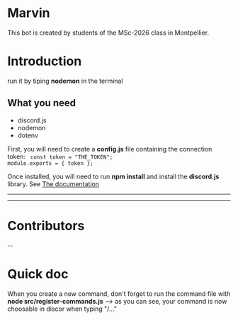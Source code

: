 # Marvin

This bot is created by students of the MSc-2026 class in Montpellier.

# Introduction

run it by tiping **nodemon** in the terminal

<h2>What you need</h2>
<ul>
    <li>discord.js</li>
    <li>nodemon</li>
    <li>dotenv</li>
</ul>


First, you will need to create a **config.js** file containing the connection token:
<code>
const token = "THE_TOKEN";
module.exports = { token };
</code>

Once installed, you will need to run **npm install** and install the **discord.js** library.
See <a href="https://discord.js.org/#/">The documentation</a>

<hr>

<!-- # Files

<ul>
    <li>Command = Here you have to write all yours commands</li>
    <li>Loader = Here you have to write all yours handlers (commands loader etc...)</li>
</ul> -->

<hr>

# Contributors
--

# Quick doc
When you create a new command, don't forget to run the command file with **node src/register-commands.js** --> as you can see, your command is now choosable in discor when typing "/..."